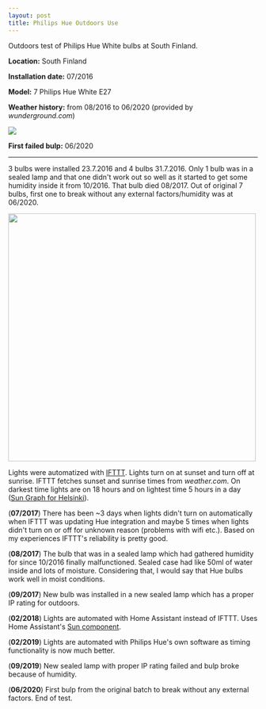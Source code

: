 ```yaml
---
layout: post
title: Philips Hue Outdoors Use
---
```


Outdoors test of Philips Hue White bulbs at South Finland.

__Location:__ South Finland

__Installation date:__ 07/2016

__Model:__ 7 Philips Hue White E27

__Weather history:__ from 08/2016 to 06/2020 (provided by _wunderground.com_)

<img src="https://www.wunderground.com/cgi-bin/histGraphAll?day=1&year=2016&month=8&dayend=30&yearend=2020&monthend=6&ID=EFHK&type=6&width=614" />

__First failed bulp:__ 06/2020

---

3 bulbs were installed 23.7.2016 and 4 bulbs 31.7.2016. Only 1 bulb was in a sealed lamp and that one didn't work out so well as it started to get some humidity inside it from 10/2016. That bulb died 08/2017. Out of original 7 bulbs, first one to break without any external factors/humidity was at 06/2020.

<img src="https://lh3.googleusercontent.com/VZLj4PPIIycd6OdS3LCcy5KHNXzQP6B0YLh-Bt_1Jfg-9APIrJs1wH-KR34WzvHFWlOQu3_OcRt0QM6FgJ6WA7SxkNd3Tx3m1kLhqPrG-rncRN444c4dfNacSvo-LznQBNybtGvCuiuffZ2Q0r3WElTtnN_Utff-g8pNBdpaySzrCG3OO1U9OvIq8SmER8w2LfvvD4WDZy8KgtmT-_Z2V9jHCGT4YtDHX8zT3Aw-2fr6llIVt9n6yoM6Wu_6rjKp9vgEZcq4q_xEOGfxX66aUMG5DulezsFkqWmsyQyBVMEwKgnI-jmnxMDlf_ekUgZfIwdyvYxkDK8SqfxYAatuS2zbrdesvpfCmzx33_953wlP0LtjY_XVcsxgglZhbS8eFdfJcjMDLU36OwXhOthienxeqiq_Ur6pD6rsKYsu6QPspqtp6470S_E-td5ZPGW5bSQ-j1eshTVZNz9Lg6KGWrvBcvBtZqIsxGtYAczOz01rxgQXs4f0kb9XjMPm5e92YrIFsKpUegpuJfX7f4TxkDCKdCBU2P7p5VbJ2VCxpYE4IK-cyL-ig2vk9QPUoCIYrE6o8SqjY7fTyxfe2CQlIsmdFeV1quVSU_ye5PeEHyhTG90rUnw6q861CWADsEWeePqZeNQzgHr6YPJeywq_PcBgJ_pSxNVdxJw-qACthJA=s1024-no" width="500px" />

Lights were automatized with [IFTTT](https://ifttt.com). Lights turn on at sunset and turn off at sunrise. IFTTT fetches sunset and sunrise times from _weather.com_. On darkest time lights are on 18 hours and on lightest time 5 hours in a day ([Sun Graph for Helsinki](https://www.timeanddate.com/sun/finland/helsinki)).

(__07/2017__) There has been ~3 days when lights didn't turn on automatically when IFTTT was updating Hue integration and maybe 5 times when lights didn't turn on or off for unknown reason (problems with wifi etc.). Based on my experiences IFTTT's reliability is pretty good.

(__08/2017__) The bulb that was in a sealed lamp which had gathered humidity for since 10/2016 finally malfunctioned. Sealed case had like 50ml of water inside and lots of moisture. Considering that, I would say that Hue bulbs work well in moist conditions.

(__09/2017__) New bulb was installed in a new sealed lamp which has a proper IP rating for outdoors.

(__02/2018__) Lights are automated with Home Assistant instead of IFTTT. Uses Home Assistant's [Sun component](https://home-assistant.io/components/sun/).

(__02/2019__) Lights are automated with Philips Hue's own software as timing functionality is now much better.

(__09/2019__) New sealed lamp with proper IP rating failed and bulp broke because of humidity.

(__06/2020__) First bulp from the original batch to break without any external factors. End of test.
